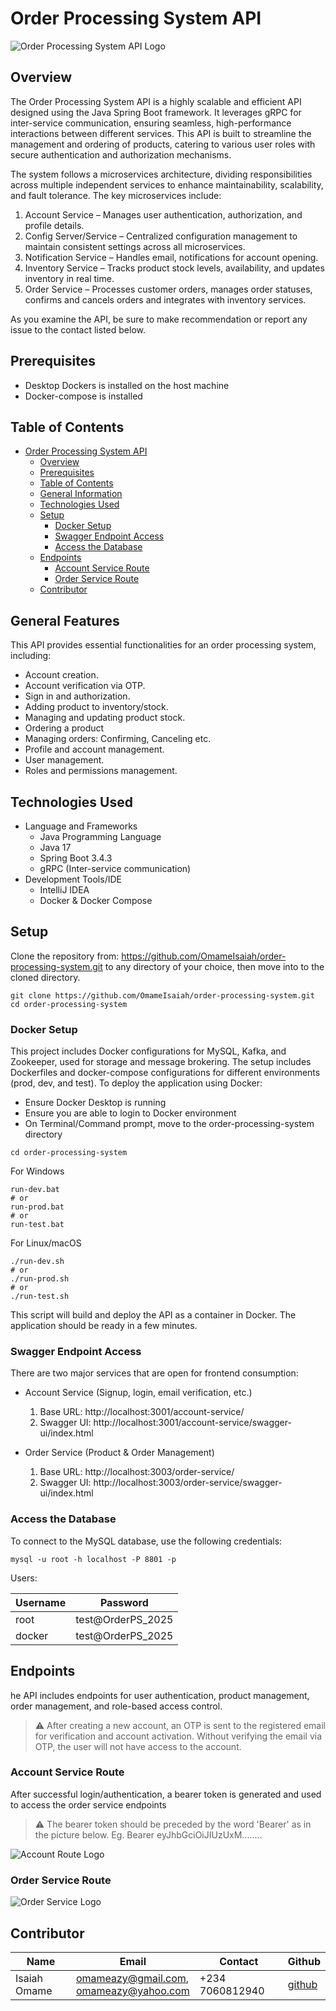 # Order Processing System API

![Order Processing System API Logo](src/main/resources/images/api.png)

## Overview

The Order Processing System API is a highly scalable and efficient API designed using the Java Spring Boot framework. It leverages gRPC for inter-service communication, ensuring seamless, high-performance interactions between different services. This API is built to streamline the management and ordering of products, catering to various user roles with secure authentication and authorization mechanisms.

The system follows a microservices architecture, dividing responsibilities across multiple independent services to enhance maintainability, scalability, and fault tolerance. The key microservices include:

1. Account Service – Manages user authentication, authorization, and profile details.
2. Config Server/Service – Centralized configuration management to maintain consistent settings across all microservices.
3. Notification Service – Handles email, notifications for account opening.
4. Inventory Service – Tracks product stock levels, availability, and updates inventory in real time.
5. Order Service – Processes customer orders, manages order statuses, confirms and cancels orders and integrates with inventory services.

As you examine the API, be sure to make recommendation or report any issue to the contact listed below.

## Prerequisites

- Desktop Dockers is installed on the host machine
- Docker-compose is installed

## Table of Contents

- [Order Processing System API](#order-processing-system-api)
    - [Overview](#overview)
    - [Prerequisites](#prerequisites)
    - [Table of Contents](#table-of-contents)
    - [General Information](#general-features)
    - [Technologies Used](#technologies-used)
    - [Setup](#setup)
        - [Docker Setup](#docker-setup)
        - [Swagger Endpoint Access](#swagger-endpoint-access)
        - [Access the Database](#access-the-database)
    - [Endpoints](#endpoints)
        - [Account Service Route](#account-service-route)
        - [Order Service Route](#order-service-route)
    - [Contributor](#contributor)

## General Features

This API provides essential functionalities for an order processing system, including:

* Account creation.
* Account verification via OTP.
* Sign in and authorization.
* Adding product to inventory/stock.
* Managing and updating product stock.
* Ordering a product
* Managing orders: Confirming, Canceling etc.
* Profile and account management.
* User management.
* Roles and permissions management.

## Technologies Used

* Language and Frameworks
    * Java Programming Language
    * Java 17
    * Spring Boot 3.4.3
    * gRPC (Inter-service communication)
* Development Tools/IDE
    * IntelliJ IDEA
    * Docker & Docker Compose

## Setup

Clone the repository from: https://github.com/OmameIsaiah/order-processing-system.git to any directory of your choice, then move into to the cloned directory.

```
git clone https://github.com/OmameIsaiah/order-processing-system.git
cd order-processing-system
```

### Docker Setup

This project includes Docker configurations for MySQL, Kafka, and Zookeeper, used for storage and message brokering. The setup includes Dockerfiles and docker-compose configurations for different environments (prod, dev, and test).
To deploy the application using Docker:

* Ensure Docker Desktop is running
* Ensure you are able to login to Docker environment
* On Terminal/Command prompt, move to the order-processing-system directory

```
cd order-processing-system
```

For Windows

```
run-dev.bat
# or
run-prod.bat
# or
run-test.bat
```

For Linux/macOS

```
./run-dev.sh
# or
./run-prod.sh
# or
./run-test.sh
```

This script will build and deploy the API as a container in Docker. The application should be ready in a few minutes.

### Swagger Endpoint Access
There are two major services that are open for frontend consumption: 
* Account Service (Signup, login, email verification, etc.)
  1. Base URL: http://localhost:3001/account-service/
  2. Swagger UI: http://localhost:3001/account-service/swagger-ui/index.html

* Order Service (Product & Order Management)
  1. Base URL: http://localhost:3003/order-service/
  2. Swagger UI: http://localhost:3003/order-service/swagger-ui/index.html


### Access the Database

To connect to the MySQL database, use the following credentials:
```
mysql -u root -h localhost -P 8801 -p
```
Users:

| Username | Password          |
|----------|-------------------|
| root     | test@OrderPS_2025 | 
| docker   | test@OrderPS_2025 | 



## Endpoints

he API includes endpoints for user authentication, product management, order management, and role-based access control.

> ⚠️ After creating a new account, an OTP is sent to the registered email for verification and account activation.
> Without verifying the email via OTP, the user will not have access to the account.

### Account Service Route

After successful login/authentication, a bearer token is generated and used to access the order service endpoints
> ⚠️ The bearer token should be preceded by the word 'Bearer' as in the picture below. Eg. Bearer eyJhbGciOiJIUzUxM........

![Account Route Logo](src/main/resources/images/accountroute.png)

### Order Service Route

![Order Service Logo](src/main/resources/images/orderoute.png)


## Contributor

| Name         | Email                                       | Contact         | Github                                   |
|--------------|---------------------------------------------|-----------------|------------------------------------------|
| Isaiah Omame | omameazy@gmail.com,<br/> omameazy@yahoo.com | +234 7060812940 | [github](https://github.com/OmameIsaiah) |



